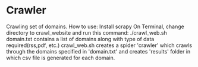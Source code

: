 Crawler
=======

Crawling set of domains.  How to use:  Install scrapy  On Terminal, change directory to crawl_website and run this command: ./crawl_web.sh  domain.txt contains a list of domains along with type of data required(rss,pdf, etc.)  crawl_web.sh creates a spider 'crawler' which crawls through the domains specified in 'domain.txt' and creates 'results' folder in which csv file is generated for each domain.
